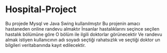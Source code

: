 # Hospital-Project
Bu projede Mysql ve Java Swing kullanılmıştır
Bu projenin amacı hastaneden online randevu almaktır
İnsanlar hastalıklarını seçince seçilen hastalık bölümüne göre O bölüm ile ilgili doktorlar görünecektir
Ve randevu almak istiyen kullanıcının adı soyadı seçtiği rahatsızlık ve seçtiği doktor un bilgileri veritabanında kayıt edilecektir.
